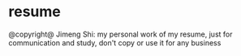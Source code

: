 # resume
@copyright@ Jimeng Shi: my personal work of my resume, just for communication and study,
don't copy or use it for any business
